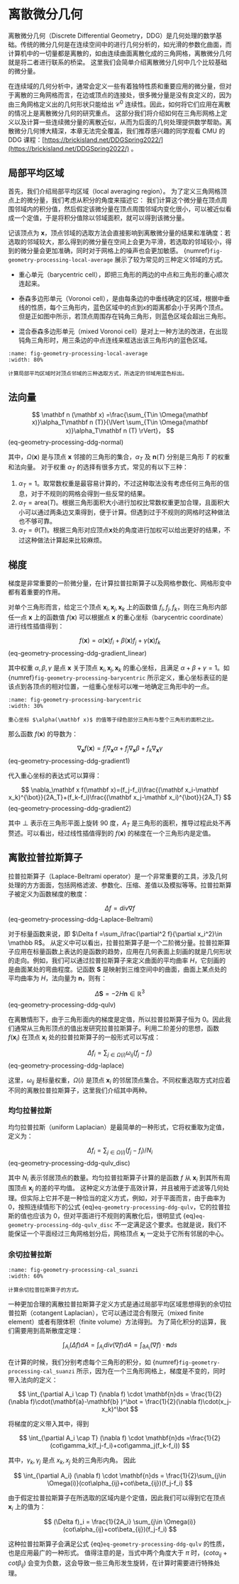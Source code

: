# 离散微分几何

离散微分几何（Discrete Differential Geometry，DDG）是几何处理的数学基础。传统的微分几何是在连续空间中的进行几何分析的，如光滑的参数化曲面，而计算机中的一切量都是离散的，如由连续曲面离散化成的三角网格，离散微分几何就是将二者进行联系的桥梁。
这里我们会简单介绍离散微分几何中几个比较基础的微分量。

在连续域的几何分析中，通常会定义一些有着独特性质和重要应用的微分量，但对于离散的三角网格而言，在边或顶点的连接处，很多微分量是没有良定义的，因为由三角网格定义出的几何形状只能给出 $\mathcal{C}^0$ 连续性。因此，如何将它们应用在离散的情况上是离散微分几何的研究重点。
这部分我们将介绍如何在三角形网格上定义以及计算一些连续微分量的离散近似，从而为后面的几何处理提供数学帮助。离散微分几何博大精深，本章无法完全覆盖，我们推荐感兴趣的同学观看 CMU 的 DDG 课程：[https://brickisland.net/DDGSpring2022/](https://brickisland.net/DDGSpring2022/) 。

## 局部平均区域

首先，我们介绍局部平均区域（local averaging region）。
为了定义三角网格顶点上的微分量，我们考虑从积分的角度来描述它：
我们计算这个微分量在顶点周围邻域内的积分值，然后假定该微分量在顶点周围邻域内变化很小，可以被近似看成一个定值，于是将积分值除以邻域面积，就可以得到该微分量。

记该顶点为 $\mathbf x$，顶点邻域的选取方法会直接影响到离散微分量的结果和准确度：若选取的邻域较大，那么得到的微分量在空间上会更为平滑，若选取的邻域较小，得到的微分量会更加准确，同时对于网格上的噪声也会更加敏感。
{numref}`fig-geometry-processing-local-average` 展示了较为常见的三种定义邻域的方式。

+ 重心单元（barycentric cell），即把三角形的两边的中点和三角形的重心顺次连起来。

+ 泰森多边形单元（Voronoi cell），是由每条边的中垂线确定的区域，根据中垂线的性质，每个三角形内，蓝色区域中的点到$x$的距离都会小于另两个顶点。但是正如图中所示，若顶点周围存在钝角三角形，则蓝色区域会超出三角形。

+ 混合泰森多边形单元（mixed Voronoi cell）是对上一种方法的改进，在出现钝角三角形时，用三条边的中点连线来框选出该三角形内的蓝色区域。

```{figure} fig/local_average.png
:name: fig-geometry-processing-local-average
:width: 80%

计算局部平均区域时对顶点邻域的三种选取方式，所选定的邻域用蓝色标出。
```

## 法向量

$$
\mathbf n (\mathbf x) =\frac{\sum_{T\in \Omega(\mathbf x)}\alpha_T\mathbf n (T)}{\lVert \sum_{T\in \Omega(\mathbf x)}\alpha_T\mathbf n (T) \rVert}，
$$ (eq-geometry-processing-ddg-normal)

其中，$\Omega(\mathbf x)$ 是与顶点 $\mathbf x$ 邻接的三角形的集合，$\alpha_T$ 及 $\mathbf n (T)$ 分别是三角形 $T$ 的权重和法向量。
对于权重 $\alpha_T$ 的选择有很多方式，常见的有以下三种：

1. $\alpha_T=1$。取常数权重是最容易计算的，不过这种取法没有考虑任何三角形的信息，对于不规则的网格会得到一些反常的结果。
2. $\alpha_T=\text{area}(T)$。根据三角形面积大小进行加权比常数权重更加合理，且面积大小可以通过两条边叉乘得到，便于计算。但遇到过于不规则的网格时这种做法也不够可靠。
3. $\alpha_T=\theta(T)$。根据三角形对应顶点$\mathbf x$处的角度进行加权可以给出更好的结果，不过这种做法计算起来比较麻烦。

## 梯度
梯度是非常重要的一阶微分量，在计算拉普拉斯算子以及网格参数化、网格形变中都有着重要的作用。

对单个三角形而言，给定三个顶点 $\mathbf x_i,\,\mathbf x_j,\,\mathbf x_k$ 上的函数值 $f_i,\,f_j,\,f_k$，则在三角形内部任一点 $\mathbf x$ 上的函数值 $f(\mathbf x)$ 可以根据点 $\mathbf x$ 的重心坐标（barycentric coordinate）进行线性插值得到：

$$
    f(\mathbf x)=\alpha(\mathbf x)f_i+\beta(\mathbf x) f_j +\gamma(\mathbf x) f_k
$$ (eq-geometry-processing-ddg-gradient_linear)

其中权重 $\alpha,\,\beta,\,\gamma$ 是点 $\mathbf x$ 关于顶点 $\mathbf x_i,\,\mathbf x_j,\,\mathbf x_k$ 的重心坐标，且满足 $\alpha +\beta + \gamma =1$。如 {numref}`fig-geometry-processing-barycentric` 所示定义，重心坐标表征的是该点到各顶点的相对位置，一组重心坐标可以唯一地确定三角形中的一点。

```{figure} fig/barycentric.png
:name: fig-geometry-processing-barycentric
:width: 30%

重心坐标 $\alpha(\mathbf x)$ 的值等于绿色部分三角形与整个三角形的面积之比。
```

那么函数 $f(\mathbf x)$ 的导数为：

$$
    \nabla_\mathbf x f(\mathbf x)=f_i \nabla_\mathbf x \alpha+f_j \nabla_\mathbf x \beta + f_k \nabla_\mathbf x \gamma
$$ (eq-geometry-processing-ddg-gradient1)

代入重心坐标的表达式可以算得：

$$
    \nabla_\mathbf x f(\mathbf x)=(f_j-f_i)\frac{(\mathbf x_i-\mathbf x_k)^{\bot}}{2A_T}+(f_k-f_i)\frac{(\mathbf x_j-\mathbf x_i)^{\bot}}{2A_T}
$$ (eq-geometry-processing-ddg-gradient2)

其中 $\bot$ 表示在三角形平面上旋转 $90$ 度，$A_T$ 是三角形的面积，推导过程此处不再赘述。可以看出，经过线性插值得到的 $f(\mathbf x)$ 的梯度在一个三角形内是定值。

## 离散拉普拉斯算子

拉普拉斯算子（Laplace-Beltrami operator）是一个非常重要的工具，涉及几何处理的方方面面，包括网格滤波、参数化、压缩、差值以及模拟等等。拉普拉斯算子被定义为函数梯度的散度：

$$
    \Delta f = div\nabla f
$$ (eq-geometry-processing-ddg-Laplace-Beltrami)

对于标量函数来说，即 $\Delta f =\sum_i\frac{\partial^2 f}{\partial x_i^2}\in \mathbb R$。
从定义中可以看出，拉普拉斯算子是一个二阶微分量。拉普拉斯算子应用在标量函数上表达的是函数的趋势，应用在几何表面上刻画的就是几何形状的走向。例如，我们可以通过拉普拉斯算子来定义曲面的平均曲率 $H$，它刻画的是曲面某处的弯曲程度。记函数 $\mathbf S$ 是映射到三维空间中的曲面，曲面上某点处的平均曲率为 $H$，法向量为 $\mathbf{n}$，则有：

$$
    \Delta \mathbf S =-2 H \mathbf{n}\in \mathbb R^3 \label{eq:qulv}
$$ (eq-geometry-processing-ddg-qulv)

在离散情形下，由于三角形面内的梯度是定值，所以拉普拉斯算子恒为 $0$。因此我们通常从三角形顶点的值出发研究拉普拉斯算子。利用二阶差分的思想，函数 $f(\mathbf x_i)$ 在顶点 $\mathbf x_i$ 处的拉普拉斯算子的一般形式可以写成：

$$
    \Delta f_i = \sum_{j \in \Omega(i)} \omega_{ij}(f_j-f_i)
$$ (eq-geometry-processing-ddg-laplace)

这里，$\omega_{ij}$ 是标量权重，$\Omega(i)$ 是顶点 $\mathbf x_i$ 的邻居顶点集合。不同权重选取方式对应着不同的离散拉普拉斯算子，这里我们介绍其中两种。

### 均匀拉普拉斯
均匀拉普拉斯（uniform Laplacian）是最简单的一种形式，它将权重取为定值，定义为：

$$
    \Delta f_i = \sum_{j \in \Omega(i)} (f_j-f_i)/N_i
$$ (eq-geometry-processing-ddg-qulv_disc)

其中 $N_i$ 表示邻居顶点的数量。均匀拉普拉斯算子计算的是函数 $f$ 从 $\mathbf x_i$ 到其所有周围顶点 $\mathbf x_j$ 的差的平均值。
这种定义方法便于高效计算，并且被用于滤波等几何处理。但实际上它并不是一种恰当的定义方式，例如，对于平面而言，由于曲率为 $0$，按照连续情形下的公式 {eq}`eq-geometry-processing-ddg-qulv`，它的拉普拉斯的值也应该为 $0$，但对平面进行不规则的离散化后，很明显式 {eq}`eq-geometry-processing-ddg-qulv_disc` 不一定满足这个要求。也就是说，我们不能保证一个平面经过三角网格划分后，网格顶点 $\mathbf x_i$ 一定处于它所有邻居的中心。

### 余切拉普拉斯

```{figure} fig/cal_suanzi.png
:name: fig-geometry-processing-cal_suanzi
:width: 60%

计算余切拉普拉斯算子的方式。
```

一种更加合理的离散拉普拉斯算子定义方式是通过局部平均区域思想得到的余切拉普拉斯（cotangent Laplacian），它可以通过混合有限元（mixed finite element）或者有限体积（finite volume）方法得到。
为了简化积分的运算，我们需要用到高斯散度定理：

$$
    \int_{A_i} (\Delta f)dA  = \int_{A_i} div (\nabla f)dA = \int_{\partial A_i}  (\nabla f) \cdot \mathbf{n}ds
$$

在计算的时候，我们分别考虑每个三角形的积分，如 {numref}`fig-geometry-processing-cal_suanzi` 所示，因为在一个三角形网格上，梯度是不变的，同时带入法向的定义：

$$
    \int_{\partial A_i \cap T}  (\nabla f) \cdot \mathbf{n}ds =  \frac{1}{2}(\nabla f)\cdot(\mathbf{a}-\mathbf{b} )^\bot =  \frac{1}{2}(\nabla f)\cdot(x_j-x_k)^\bot
$$

将梯度的定义带入其中，得到

$$
 \int_{\partial A_i \cap T}  (\nabla f) \cdot \mathbf{n}ds =\frac{1}{2}(cot\gamma_k(f_j-f_i)+cot\gamma_j(f_k-f_i))
$$

其中，$\gamma_k,\gamma_j$ 是点 $x_k,x_j$ 处的三角形内角。
因此

$$
 \int_{\partial A_i}  (\nabla f) \cdot \mathbf{n}ds = \frac{1}{2}\sum_{j\in \Omega(i)}(cot\alpha_{ij}+cot\beta_{ij})(f_j-f_i)
$$

由于假定拉普拉斯算子在所选取的区域内是个定值，因此我们可以得到它在顶点 $\mathbf x_i$ 上的值为：

$$
  (\Delta f)_i  = \frac{1}{2A_i} \sum_{j\in \Omega(i)}(cot\alpha_{ij}+cot\beta_{ij})(f_j-f_i)
$$

这种拉普拉斯算子会满足公式 {eq}`eq-geometry-processing-ddg-qulv` 的性质，也是应用最广的一种形式。
值得注意的是，当式中两个角度大于 $\pi$ 时，$(cot\alpha_{ij}+cot\beta_{ij})$ 会变为负数，这会导致一些三角形发生旋转，在计算时需要进行特殊处理。